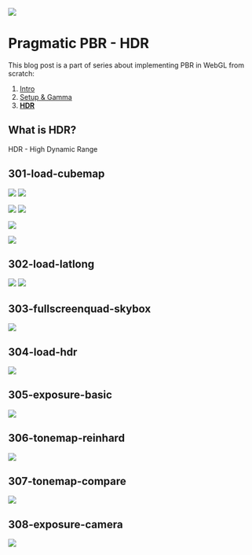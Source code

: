 ![](img/300.jpg)

# Pragmatic PBR - HDR

This blog post is a part of series about implementing PBR in WebGL from scratch:

1. [Intro](http://marcinignac.com/blog/pragmatic-pbr-intro)
2. [Setup & Gamma](http://marcinignac.com/blog/pragmatic-pbr-setup-and-gamma)
2. **[HDR](http://marcinignac.com/blog/pragmatic-pbr-hdr)**

## What is HDR?

HDR - High Dynamic Range

## 301-load-cubemap

![](img/301_cube_faces_debug.png)
![](img/301_cube_faces.jpg)

![](img/301_cube_cross_debug.png)
![](img/301_cube_cross.jpg)

![](img/301_cube_anim.gif)

![](img/301_load_cubemap.jpg)


## 302-load-latlong

![](img/302_latlong_debug.jpg)
![](img/302_latlong_pisa.jpg)

## 303-fullscreenquad-skybox

![](img/303_fullscreen_quad.jpg)

## 304-load-hdr

![](img/304_load_hdr.jpg)

## 305-exposure-basic

![](img/305_exposure_basic.jpg)

## 306-tonemap-reinhard

![](img/306_tonemap_reinhard.jpg)

## 307-tonemap-compare

![](img/307_tonemap_compare.jpg)

## 308-exposure-camera

![](img/308_exposure_camera.jpg)
